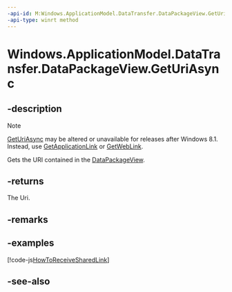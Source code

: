 ```yaml
---
-api-id: M:Windows.ApplicationModel.DataTransfer.DataPackageView.GetUriAsync
-api-type: winrt method
---
```


<!-- Method syntax
public Windows.Foundation.IAsyncOperation<Windows.Foundation.Uri> GetUriAsync()
-->

# Windows.ApplicationModel.DataTransfer.DataPackageView.GetUriAsync

## -description
> [!NOTE]
> [GetUriAsync](datapackageview_geturiasync_890005137.md) may be altered or unavailable for releases after Windows 8.1. Instead, use [GetApplicationLink](datapackageview_getapplicationlinkasync_832271692.md) or [GetWebLink](datapackageview_getweblinkasync_1792258175.md).

Gets the URI contained in the [DataPackageView](datapackageview.md).

## -returns
The Uri.

## -remarks

## -examples


[!code-js[HowToReceiveSharedLink](../windows.applicationmodel.datatransfer.sharetarget/code/ShareTargetBeta/javascript/js/ReceivedSharedUri.js#SnippetHowToReceiveSharedLink)]

## -see-also
